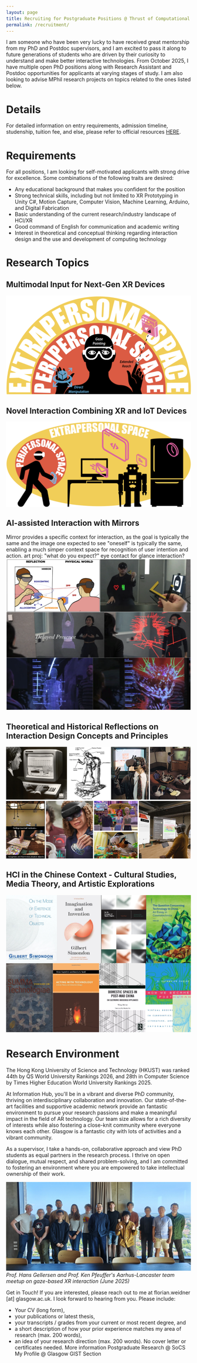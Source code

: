 ```yaml
---
layout: page
title: Recruiting for Postgraduate Positions @ Thrust of Computational Media and Arts, HKUST(GZ) 
permalink: /recruitment/
---
```

I am someone who have been very lucky to have received great mentorship from my PhD and Postdoc supervisors, and I am excited to pass it along to future generations of students who are driven by their curiosity to understand and make better interactive technologies. From October 2025, I have multiple open PhD positions along with Research Assistant and Postdoc opportunities for applicants at varying stages of study. I am also looking to advise MPhil research projects on topics related to the ones listed below. 

# Details

For detailed information on entry requirements, admission timeline, studenship, tuition fee, and else, please refer to official resources <a href="https://fytgs.hkust-gz.edu.cn/admissions/before-submitting-an-application">HERE</a>.

# Requirements 

For all positions, I am looking for self-motivated applicants with strong drive for excellence. Some combinations of the following traits are desired:
<ul>
  <li>Any educational background that makes you confident for the position</li>
  <li>Strong technical skills, including but not limited to XR Prototyping in Unity C#, Motion Capture, Computer Vision, Machine Learning, Arduino, and Digital Fabrication</li>
  <li>Basic understanding of the current research/industry landscape of HCI/XR</li>
  <li>Good command of English for communication and academic writing</li>
  <li>Interest in theoretical and conceptual thinking regarding interaction design and the use and development of computing technology</li>
</ul>

# Research Topics

## Multimodal Input for Next-Gen XR Devices
![alt text](assets/images/recruitment/in.png)

## Novel Interaction Combining XR and IoT Devices
![alt text](assets/images/recruitment/out.png)

## AI-assisted Interaction with Mirrors
Mirror provides a specific context for interaction, as the goal is typically the same and the image one expected to see "oneself" is typically the same, enabling a much simper context space for recognition of user intention and action. 
art proj: "what do you expect?" eye contact for glance interaction?
![alt text](assets/images/recruitment/mirror.png)

## Theoretical and Historical Reflections on Interaction Design Concepts and Principles
![alt text](assets/images/recruitment/history.png)

## HCI in the Chinese Context - Cultural Studies, Media Theory, and Artistic Explorations
![alt text](assets/images/recruitment/books.png)


# Research Environment

The Hong Kong University of Science and Technology (HKUST) was ranked 44th by QS World University Rankings 2026, and 28th in Computer Science by Times Higher Education World University Rankings 2025.

 At Information Hub, you'll be in a vibrant and diverse PhD community, thriving on interdisciplinary collaboration and innovation. Our state-of-the-art facilities and supportive academic network provide an fantastic environment to pursue your research passions and make a meaningful impact in the field of AR technology. Our team size allows for a rich diversity of interests while also fostering a close-knit community where everyone knows each other. Glasgow is a fantastic city with lots of activities and a vibrant community.

As a supervisor, I take a hands-on, collaborative approach and view PhD students as equal partners in the research process. I thrive on open dialogue, mutual respect, and shared problem-solving, and I am committed to fostering an environment where you are empowered to take intellectual ownership of their work.


![alt text](assets/images/recruitment/gemini.jpg)
*Prof. Hans Gellersen and Prof. Ken Pfeuffer's Aarhus-Lancaster team meetup on gaze-based XR interaction  (June 2025)*

Get in Touch!
If you are interested, please reach out to me at florian.weidner [at] glasgow.ac.uk. I look forward to hearing from you. Please include:

- Your CV (long form),
- your publications or latest thesis,
- your transcripts / grades from your current or most recent degree, and
- a short description of how your prior experience matches my area of research (max. 200 words),
- an idea of your research direction (max. 200 words).
No cover letter or certificates needed.
More information
Postgraduate Research @ SoCS
My Profile @ Glasgow
GIST Section